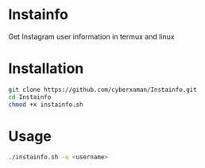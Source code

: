 # Instainfo
Get Instagram user information in termux and linux

# Installation
```bash
git clone https://github.com/cyberxaman/Instainfo.git
cd Instainfo
chmod +x instainfo.sh
```

# Usage
```bash
./instainfo.sh -u <username>
```

